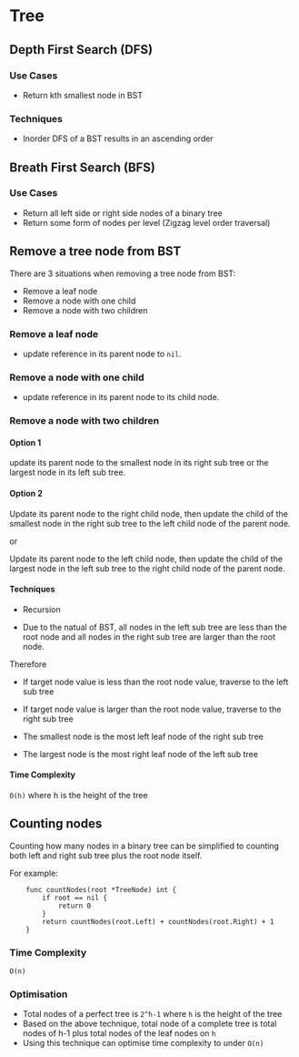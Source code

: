 # Tree

## Depth First Search (DFS)

### Use Cases

- Return kth smallest node in BST

### Techniques

- Inorder DFS of a BST results in an ascending order

## Breath First Search (BFS)

### Use Cases

- Return all left side or right side nodes of a binary tree
- Return some form of nodes per level (Zigzag level order traversal)

## Remove a tree node from BST

There are 3 situations when removing a tree node from BST:
- Remove a leaf node
- Remove a node with one child
- Remove a node with two children

### Remove a leaf node

- update reference in its parent node to `nil`.

### Remove a node with one child

- update reference in its parent node to its child node.

### Remove a node with two children

#### Option 1

update its parent node to the smallest node in its right sub tree or the largest node in its left sub tree.

#### Option 2

Update its parent node to the right child node, then update the child of the smallest node in the right sub tree to the left child node of the parent node.

or

Update its parent node to the left child node, then update the child of the largest node in the left sub tree to the right child node of the parent node.

#### Techniques

- Recursion

- Due to the natual of BST, all nodes in the left sub tree are less than the root node and all nodes in the right sub tree are larger than the root node.

Therefore

- If target node value is less than the root node value, traverse to the left sub tree

- If target node value is larger than the root node value, traverse to the right sub tree

- The smallest node is the most left leaf node of the right sub tree

- The largest node is the most right leaf node of the left sub tree

#### Time Complexity

`O(h)` where h is the height of the tree

## Counting nodes

Counting how many nodes in a binary tree can be simplified to counting both left and right sub tree plus the root node itself.

For example:

```
    func countNodes(root *TreeNode) int {
        if root == nil {
            return 0
        }
        return countNodes(root.Left) + countNodes(root.Right) + 1
    }
```

### Time Complexity 

`O(n)`

### Optimisation

- Total nodes of a perfect tree is `2^h-1` where `h` is the height of the tree
- Based on the above technique, total node of a complete tree is total nodes of h-1 plus total nodes of the leaf nodes on `h`
- Using this technique can optimise time complexity to under `O(n)`